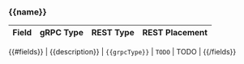 ### {{name}}

| Field | gRPC Type | REST Type | REST Placement |
| ----- | --------- | --------- | -------------- |
{{#fields}}
| <MessageField name="{{name}}">{{description}}</MessageField> | `{{grpcType}}` | `TODO` | TODO |
{{/fields}}